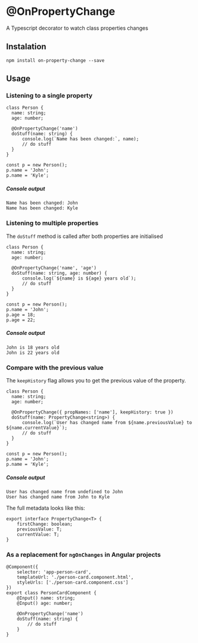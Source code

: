 # @OnPropertyChange
A Typescript decorator to watch class properties changes

## Instalation
```
npm install on-property-change --save
```

## Usage

### Listening to a single property
```
class Person {
  name: string;
  age: number;

  @OnPropertyChange('name')
  doStuff(name: string) {
      console.log(`Name has been changed:`, name);
      // do stuff
  }
}

const p = new Person();
p.name = 'John';
p.name = 'Kyle';
```

##### Console output
```
Name has been changed: John
Name has been changed: Kyle
```

### Listening to multiple properties
The `doStuff` method is called after both properties are initialised
```
class Person {
  name: string;
  age: number;

  @OnPropertyChange('name', 'age')
  doStuff(name: string, age: number) {
      console.log(`${name} is ${age} years old`);
      // do stuff
  }
}

const p = new Person();
p.name = 'John';
p.age = 18;
p.age = 22;
```

##### Console output
```
John is 18 years old
John is 22 years old
```

### Compare with the previous value
The `keepHistory` flag allows you to get the previous value of the property.
```
class Person {
  name: string;
  age: number;

  @OnPropertyChange({ propNames: ['name'], keepHistory: true })
  doStuff(name: PropertyChange<string>) {
      console.log(`User has changed name from ${name.previousValue} to ${name.currentValue}`);
      // do stuff
  }
}

const p = new Person();
p.name = 'John';
p.name = 'Kyle';
```

##### Console output
```
User has changed name from undefined to John
User has changed name from John to Kyle
```

The full metadata looks like this:
```
export interface PropertyChange<T> {
    firstChange: boolean;
    previousValue: T;
    currentValue: T;
}
```

### As a replacement for `ngOnChanges` in Angular projects
```
@Component({
    selector: 'app-person-card',
    templateUrl: './person-card.component.html',
    styleUrls: ['./person-card.component.css']
})
export class PersonCardComponent {
    @Input() name: string;
    @Input() age: number;

    @OnPropertyChange('name')
    doStuff(name: string) {
        // do stuff
    }
}
```
